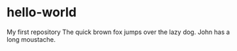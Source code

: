 # hello-world
My first repository
The quick brown fox jumps over the lazy dog.
John has a long moustache.
